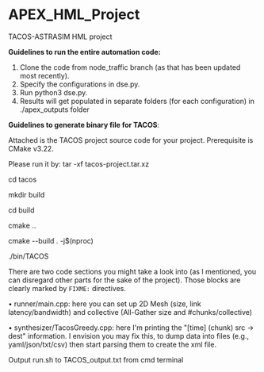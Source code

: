 # APEX_HML_Project
TACOS-ASTRASIM HML project

**Guidelines to run the entire automation code:**

1) Clone the code from node_traffic branch (as that has been updated most recently).
2) Specify the configurations in dse.py.
3) Run python3 dse.py.
4) Results will get populated in separate folders (for each configuration) in ./apex_outputs folder


**Guidelines to generate binary file for TACOS**:

Attached is the TACOS project source code for your project. Prerequisite is CMake v3.22. 

Please run it by:
tar -xf tacos-project.tar.xz

cd tacos

mkdir build

cd build

cmake ..

cmake --build . -j$(nproc)

./bin/TACOS

There are two code sections you might take a look into (as I mentioned, you can disregard other parts for the sake of the project). Those blocks are clearly marked by `FIXME:` directives.



•	runner/main.cpp: here you can set up 2D Mesh (size, link latency/bandwidth) and collective (All-Gather size and #chunks/collective)

•	synthesizer/TacosGreedy.cpp: here I'm printing the "[time] (chunk) src -> dest" information. I envision you may fix this, to dump data into files (e.g., yaml/json/txt/csv) then start parsing them to create the xml file.


Output run.sh to TACOS_output.txt from cmd terminal
